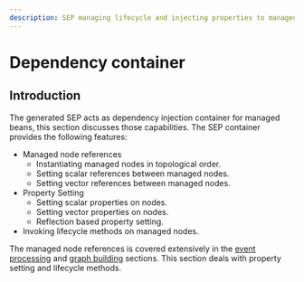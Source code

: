 ```yaml
---
description: SEP managing lifecycle and injecting properties to managed nodes
---
```


# Dependency container

## Introduction

The generated SEP acts as dependency injection container for managed beans, this section discusses those capabilities. The SEP container provides the following features:

* Managed node references
  * Instantiating managed nodes in topological order.
  * Setting scalar references between managed nodes.
  * Setting vector references between managed nodes.
* Property Setting
  * Setting scalar properties on nodes.
  * Setting vector properties on nodes.
  * Reflection based property setting.
* Invoking lifecycle methods on managed nodes.

The managed node references is covered extensively in the [event processing](../child-2/) and [graph building](../graph-building-primitives/) sections. This section deals with property setting and lifecycle methods.

